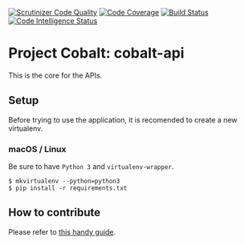 [![Scrutinizer Code Quality](https://scrutinizer-ci.com/g/project-cobalt/cobalt-api/badges/quality-score.png?b=master)](https://scrutinizer-ci.com/g/project-cobalt/cobalt-api/?branch=master) [![Code Coverage](https://scrutinizer-ci.com/g/project-cobalt/cobalt-api/badges/coverage.png?b=master)](https://scrutinizer-ci.com/g/project-cobalt/cobalt-api/?branch=master) [![Build Status](https://scrutinizer-ci.com/g/project-cobalt/cobalt-api/badges/build.png?b=master)](https://scrutinizer-ci.com/g/project-cobalt/cobalt-api/build-status/master) [![Code Intelligence Status](https://scrutinizer-ci.com/g/project-cobalt/cobalt-api/badges/code-intelligence.svg?b=master)](https://scrutinizer-ci.com/code-intelligence)

# Project Cobalt: cobalt-api
This is the core for the APIs.

## Setup
Before trying to use the application, it is recomended to create a new virtualenv.

### macOS / Linux
Be sure to have `Python 3` and `virtualenv-wrapper`.

```
$ mkvirtualenv --python=python3
$ pip install -r requirements.txt
```

## How to contribute
Please refer to [this handy guide](https://akrabat.com/the-beginners-guide-to-contributing-to-a-github-project/).
